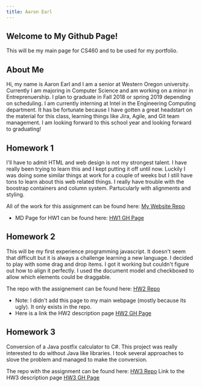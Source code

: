 ```yaml
---
title: Aaron Earl
---
```


## Welcome to My Github Page!

This will be my main page for CS460 and to be used for my portfolio.

## About Me

Hi, my name is Aaron Earl and I am a senior at Western Oregon university. Currently I am majoring in Computer Science and am working on a minor in Entreprenuership. I plan to graduate in Fall 2018 or spring 2019 depending on scheduling. I am currently interning at Intel in the Engineering Computing department. It has be fortunate because I have gotten a great headstart on the material for this class, learning things like Jira, Agile, and Git team management. I am looking forward to this school year and looking forward to graduating!

## Homework 1

I'll have to admit HTML and web design is not my strongest talent. I have really been trying to learn this and I kept putting it off until now. Luckily I was doing some similar things at work for a couple of weeks but I still have tons to learn about this web related things. I really have trouble with the boostrap containers and column system. Partucularly with alignments and styling.

All of the work for this assignment can be found here: [My Website Repo](https://github.com/aearl16/CS460_Web)
- MD Page for HW1 can be found here: [HW1 GH Page](src/hw1.md)

## Homework 2

This will be my first experience programming javascript. It doesn't seem that difficult but it is always a challenge learning a new language. I decided to play with some drag and drop items. I got it working but couldn't figure out how to align it perfectly. I used the document model and checkboxed to allow which elements could be draggable.

The repo with the assignement can be found here: [HW2 Repo](https://github.com/aearl16/CS460_HW2)
 - Note: I didn't add this page to my main webpage (mostly because its ugly). It only exists in the repo.
 - Here is a link the HW2 description page [HW2 GH Page](src/hw2.md)

 ## Homework 3

 Conversion of a Java postfix calculator to C#. This project was really interested to do without Java like libraries. I took several approaches to slove the problem and managed to make the conversion.

 The repo with the assignment can be found here: [HW3 Repo](https://github.com/aearl16/CS460_HW3)
 Link to the HW3 description page [HW3 GH Page](src/hw3.md)